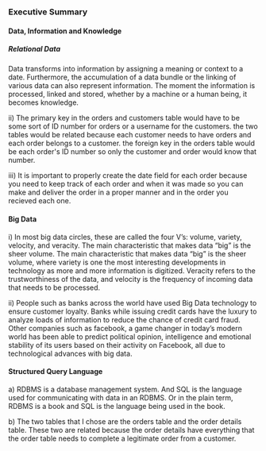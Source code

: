 ### Executive Summary

#### Data, Information and Knowledge 
##### Relational Data
Data transforms into information by assigning a meaning or context to a date. Furthermore, the accumulation of a data bundle or the linking of various data can also represent information. The moment the information is processed, linked and stored, whether by a machine or a human being, it becomes knowledge.

ii) The primary key in the orders and customers table would have to be some sort of ID number for orders or a username for the customers. the two tables would be related because each customer needs to have orders and each order belongs to a customer. the foreign key in the orders table would be each order's ID number so only the customer and order would know that number. 

iii) It is important to properly create the date field for each order because you need to keep track of each order and when it was made so you can make and deliver the order in a proper manner and in the order you recieved each one. 

#### Big Data
i) In most big data circles, these are called the four V’s: volume, variety, velocity, and veracity. The main characteristic that makes data “big” is the sheer volume. The main characteristic that makes data “big” is the sheer volume, where variety is one the most interesting developments in technology as more and more information is digitized. Veracity refers to the trustworthiness of the data, and velocity is the frequency of incoming data that needs to be processed.
 
ii) People such as banks across the world have used Big Data technology to ensure customer loyalty. Banks while issuing credit cards have the luxury to analyze loads of information to reduce the chance of credit card fraud. Other companies such as facebook, a game changer in today’s modern world has been able to predict political opinion, intelligence and emotional stability of its users based on their activity on Facebook, all due to technological advances with big data. 

#### Structured Query Language 

a) RDBMS is a database management system. And SQL is the language used for communicating with data in an RDBMS. Or in the plain term, RDBMS is a book and SQL is the language being used in the book.

b) The two tables that I chose are the orders table and the order details table. These two are related because the order details have everything that the order table needs to complete a legitimate order from a customer. 
